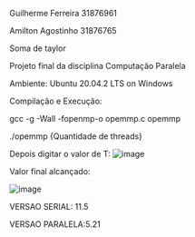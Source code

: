 Guilherme Ferreira 31876961

Amilton Agostinho 31876765

Soma de taylor

Projeto final da disciplina Computação Paralela


Ambiente: Ubuntu 20.04.2 LTS on Windows

Compilação e Execução:

gcc -g -Wall -fopenmp-o  opemmp.c opemmp

./opemmp {Quantidade de threads}

Depois digitar o valor de T:
![image](https://user-images.githubusercontent.com/48036612/171701755-2a2b5a72-f7e1-42c8-9a71-71fa705e49db.png)










Valor final alcançado:

![image](https://user-images.githubusercontent.com/48036612/171779431-815f54b5-b34c-489a-92f7-4cc5a7332859.png)



VERSAO SERIAL: 11.5

VERSAO PARALELA:5.21





